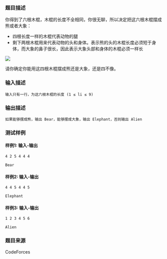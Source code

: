 ### 题目描述

你得到了六根木棍，木棍的长度不全相同，你很无聊，所以决定把这六根木棍摆成熊或者大象：

- 四根长度一样的木棍代表动物的腿
- 剩下两根木棍用来代表动物的头和身体。表示熊的头的木棍长度必须短于身体，而大象的鼻子很长，因此表示大象头部和身体的木棍必须一样长

![](https://espresso.codeforces.com/97e24410f3c509f77546018011f7ba5e6ce0fdf3.png)

请你确定你能用这四根木棍摆成熊还是大象，还是四不像。

### 输入描述

```
输入只有一行，为这六根木棍的长度 (1 ≤ li ≤ 9)
```

### 输出描述

```
如果能够摆成熊，输出 Bear，能够摆成大象，输出 Elephant，否则输出 Alien
```

### 测试样例

#### 样例1: 输入-输出

```
4 2 5 4 4 4
```

```
Bear
```

#### 样例2: 输入-输出

```
4 4 5 4 4 5
```

```
Elephant
```

#### 样例3: 输入-输出

```
1 2 3 4 5 6
```

```
Alien
```

### 题目来源

CodeForces
